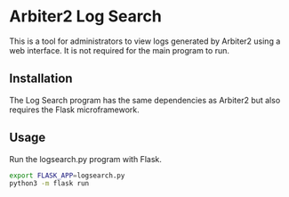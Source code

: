 # Arbiter2 Log Search
This is a tool for administrators to view logs generated by Arbiter2 using a web interface. It is not required for the main program to run.

## Installation
The Log Search program has the same dependencies as Arbiter2 but also requires the Flask microframework.

## Usage
Run the logsearch.py program with Flask.

```bash
export FLASK_APP=logsearch.py
python3 -m flask run
```
